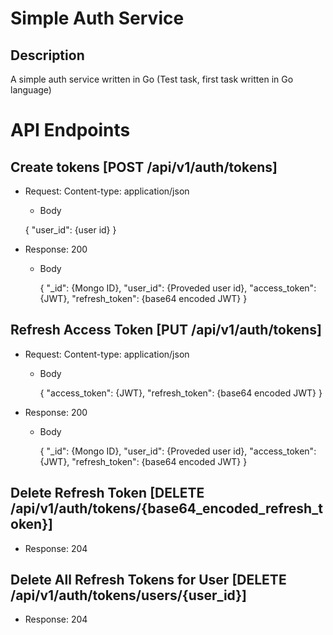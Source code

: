 # Simple Auth Service

## Description

A simple auth service written in Go
(Test task, first task written in Go language)

# API Endpoints

## Create tokens [POST /api/v1/auth/tokens]

- Request:
  Content-type: application/json

  - Body

  {
  "user_id": {user id}
  }

* Response: 200

  - Body

    {
    "\_id": {Mongo ID},
    "user_id": {Proveded user id},
    "access_token": {JWT},
    "refresh_token": {base64 encoded JWT}
    }

## Refresh Access Token [PUT /api/v1/auth/tokens]

- Request:
  Content-type: application/json

  - Body

    {
    "access_token": {JWT},
    "refresh_token": {base64 encoded JWT}
    }

* Response: 200

  - Body

    {
    "\_id": {Mongo ID},
    "user_id": {Proveded user id},
    "access_token": {JWT},
    "refresh_token": {base64 encoded JWT}
    }

## Delete Refresh Token [DELETE /api/v1/auth/tokens/{base64_encoded_refresh_token}]

- Response: 204

## Delete All Refresh Tokens for User [DELETE /api/v1/auth/tokens/users/{user_id}]

- Response: 204
